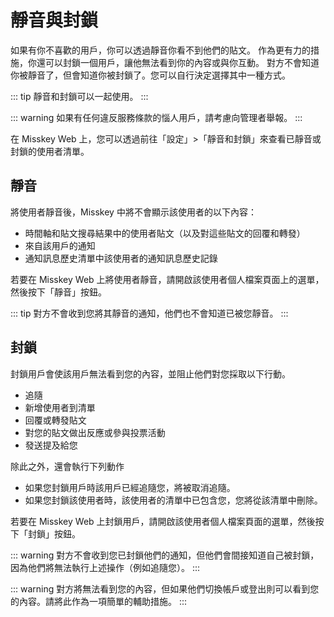 # 靜音與封鎖
如果有你不喜歡的用戶，你可以透過靜音你看不到他們的貼文。
作為更有力的措施，你還可以封鎖一個用戶，讓他無法看到你的內容或與你互動。
對方不會知道你被靜音了，但會知道你被封鎖了。您可以自行決定選擇其中一種方式。

::: tip
靜音和封鎖可以一起使用。
:::

::: warning
如果有任何違反服務條款的惱人用戶，請考慮向管理者舉報。
:::

在 Misskey Web 上，您可以透過前往「設定」>「靜音和封鎖」來查看已靜音或封鎖的使用者清單。

## 靜音
將使用者靜音後，Misskey 中將不會顯示該使用者的以下內容：

- 時間軸和貼文搜尋結果中的使用者貼文（以及對這些貼文的回覆和轉發）
- 來自該用戶的通知
- 通知訊息歷史清單中該使用者的通知訊息歷史記錄

若要在 Misskey Web 上將使用者靜音，請開啟該使用者個人檔案頁面上的選單，然後按下「靜音」按鈕。

::: tip
對方不會收到您將其靜音的通知，他們也不會知道已被您靜音。
:::

## 封鎖
封鎖用戶會使該用戶無法看到您的內容，並阻止他們對您採取以下行動。

- 追隨
- 新增使用者到清單
- 回覆或轉發貼文
- 對您的貼文做出反應或參與投票活動
- 發送提及給您

除此之外，還會執行下列動作

- 如果您封鎖用戶時該用戶已經追隨您，將被取消追隨。
- 如果您封鎖該使用者時，該使用者的清單中已包含您，您將從該清單中刪除。

若要在 Misskey Web 上封鎖用戶，請開啟該使用者個人檔案頁面的選單，然後按下「封鎖」按鈕。

::: warning
對方不會收到您已封鎖他們的通知，但他們會間接知道自己被封鎖，因為他們將無法執行上述操作（例如追隨您）。
:::

::: warning
對方將無法看到您的內容，但如果他們切換帳戶或登出則可以看到您的內容。請將此作為一項簡單的輔助措施。
:::
